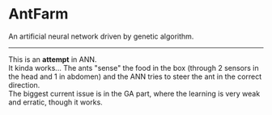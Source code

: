 # AntFarm
An artificial neural network driven by genetic algorithm.

---

This is an **attempt** in ANN.  
It kinda works... The ants "sense" the food in the box (through 2 sensors in the head and 1 in abdomen) and the ANN tries to steer the ant in the correct direction.  
The biggest current issue is in the GA part, where the learning is very weak and erratic, though it works.
